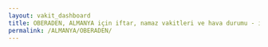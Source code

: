 ```yaml
---
layout: vakit_dashboard
title: OBERADEN, ALMANYA için iftar, namaz vakitleri ve hava durumu - ilçe/eyalet seç
permalink: /ALMANYA/OBERADEN/
---
```


<script type="text/javascript">
  var GLOBAL_COUNTRY = 'ALMANYA';
  var GLOBAL_CITY = 'OBERADEN';
  var GLOBAL_STATE = '';
  var lat = 72;
  var lon = 21;
</script>
